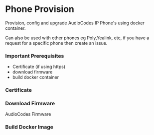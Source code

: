 # Phone Provision

Provision, config and upgrade AudioCodes IP Phone's using docker container.

Can also be used with other phones eg Poly,Yealink, etc, if you have a request for a specific phone then create an issue. 

### Important Prerequisites 

* Certificate (if using https)
* download firmware 
* build docker container

### Certificate 


### Download Firmware

AudioCodes Firmware 

### Build Docker Image 


